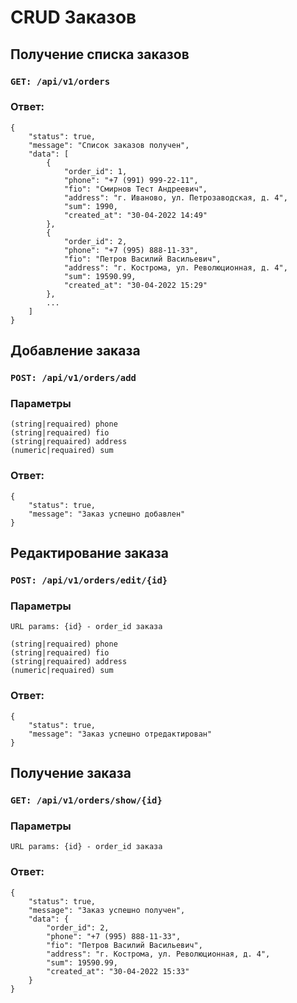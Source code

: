 # CRUD Заказов

## Получение списка заказов

### `GET: /api/v1/orders`
### Ответ:
```
{
    "status": true,
    "message": "Список заказов получен",
    "data": [
        {
            "order_id": 1,
            "phone": "+7 (991) 999-22-11",
            "fio": "Смирнов Тест Андреевич",
            "address": "г. Иваново, ул. Петрозаводская, д. 4",
            "sum": 1990,
            "created_at": "30-04-2022 14:49"
        },
        {
            "order_id": 2,
            "phone": "+7 (995) 888-11-33",
            "fio": "Петров Василий Васильевич",
            "address": "г. Кострома, ул. Революционная, д. 4",
            "sum": 19590.99,
            "created_at": "30-04-2022 15:29"
        },
        ...
    ]
}
```
## Добавление заказа

### `POST: /api/v1/orders/add`
### Параметры
```
(string|requaired) phone
(string|requaired) fio
(string|requaired) address
(numeric|requaired) sum
```
### Ответ:
```
{
    "status": true,
    "message": "Заказ успешно добавлен"
}
```

## Редактирование заказа

### `POST: /api/v1/orders/edit/{id}`
### Параметры
```
URL params: {id} - order_id заказа

(string|requaired) phone
(string|requaired) fio
(string|requaired) address
(numeric|requaired) sum
```
### Ответ:
```
{
    "status": true,
    "message": "Заказ успешно отредактирован"
}
```
## Получение заказа

### `GET: /api/v1/orders/show/{id}`
### Параметры
```
URL params: {id} - order_id заказа
```
### Ответ:
```
{
    "status": true,
    "message": "Заказ успешно получен",
    "data": {
        "order_id": 2,
        "phone": "+7 (995) 888-11-33",
        "fio": "Петров Василий Васильевич",
        "address": "г. Кострома, ул. Революционная, д. 4",
        "sum": 19590.99,
        "created_at": "30-04-2022 15:33"
    }
}
```
